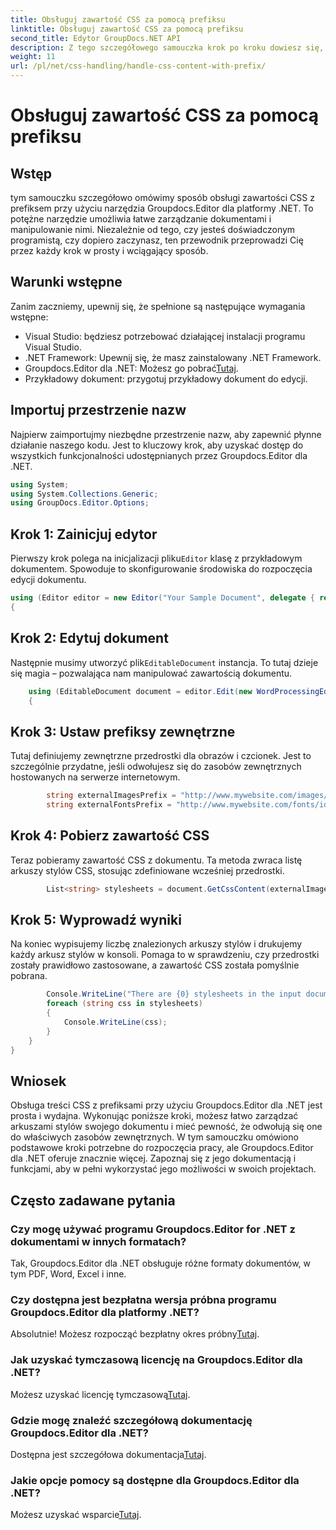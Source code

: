 ```yaml
---
title: Obsługuj zawartość CSS za pomocą prefiksu
linktitle: Obsługuj zawartość CSS za pomocą prefiksu
second_title: Edytor GroupDocs.NET API
description: Z tego szczegółowego samouczka krok po kroku dowiesz się, jak obsługiwać zawartość CSS z prefiksem przy użyciu programu Groupdocs.Editor dla platformy .NET. Idealny dla programistów na wszystkich poziomach.
weight: 11
url: /pl/net/css-handling/handle-css-content-with-prefix/
---
```


# Obsługuj zawartość CSS za pomocą prefiksu

## Wstęp
tym samouczku szczegółowo omówimy sposób obsługi zawartości CSS z prefiksem przy użyciu narzędzia Groupdocs.Editor dla platformy .NET. To potężne narzędzie umożliwia łatwe zarządzanie dokumentami i manipulowanie nimi. Niezależnie od tego, czy jesteś doświadczonym programistą, czy dopiero zaczynasz, ten przewodnik przeprowadzi Cię przez każdy krok w prosty i wciągający sposób.
## Warunki wstępne
Zanim zaczniemy, upewnij się, że spełnione są następujące wymagania wstępne:
- Visual Studio: będziesz potrzebować działającej instalacji programu Visual Studio.
- .NET Framework: Upewnij się, że masz zainstalowany .NET Framework.
-  Groupdocs.Editor dla .NET: Możesz go pobrać[Tutaj](https://releases.groupdocs.com/editor/net/).
- Przykładowy dokument: przygotuj przykładowy dokument do edycji.
## Importuj przestrzenie nazw
Najpierw zaimportujmy niezbędne przestrzenie nazw, aby zapewnić płynne działanie naszego kodu. Jest to kluczowy krok, aby uzyskać dostęp do wszystkich funkcjonalności udostępnianych przez Groupdocs.Editor dla .NET.
```csharp
using System;
using System.Collections.Generic;
using GroupDocs.Editor.Options;
```
## Krok 1: Zainicjuj edytor
 Pierwszy krok polega na inicjalizacji pliku`Editor` klasę z przykładowym dokumentem. Spowoduje to skonfigurowanie środowiska do rozpoczęcia edycji dokumentu.
```csharp
using (Editor editor = new Editor("Your Sample Document", delegate { return new WordProcessingLoadOptions(); }))
{
```
## Krok 2: Edytuj dokument
Następnie musimy utworzyć plik`EditableDocument` instancja. To tutaj dzieje się magia – pozwalająca nam manipulować zawartością dokumentu.
```csharp
    using (EditableDocument document = editor.Edit(new WordProcessingEditOptions()))
    {
```
## Krok 3: Ustaw prefiksy zewnętrzne
Tutaj definiujemy zewnętrzne przedrostki dla obrazów i czcionek. Jest to szczególnie przydatne, jeśli odwołujesz się do zasobów zewnętrznych hostowanych na serwerze internetowym.
```csharp
        string externalImagesPrefix = "http://www.mywebsite.com/images/id=";
        string externalFontsPrefix = "http://www.mywebsite.com/fonts/id=";
```
## Krok 4: Pobierz zawartość CSS
Teraz pobieramy zawartość CSS z dokumentu. Ta metoda zwraca listę arkuszy stylów CSS, stosując zdefiniowane wcześniej przedrostki.
```csharp
        List<string> stylesheets = document.GetCssContent(externalImagesPrefix, externalFontsPrefix);
```
## Krok 5: Wyprowadź wyniki
Na koniec wypisujemy liczbę znalezionych arkuszy stylów i drukujemy każdy arkusz stylów w konsoli. Pomaga to w sprawdzeniu, czy przedrostki zostały prawidłowo zastosowane, a zawartość CSS została pomyślnie pobrana.
```csharp
        Console.WriteLine("There are {0} stylesheets in the input document", stylesheets.Count);
        foreach (string css in stylesheets)
        {
            Console.WriteLine(css);
        }
    }
}
```
## Wniosek
Obsługa treści CSS z prefiksami przy użyciu Groupdocs.Editor dla .NET jest prosta i wydajna. Wykonując poniższe kroki, możesz łatwo zarządzać arkuszami stylów swojego dokumentu i mieć pewność, że odwołują się one do właściwych zasobów zewnętrznych. W tym samouczku omówiono podstawowe kroki potrzebne do rozpoczęcia pracy, ale Groupdocs.Editor dla .NET oferuje znacznie więcej. Zapoznaj się z jego dokumentacją i funkcjami, aby w pełni wykorzystać jego możliwości w swoich projektach.
## Często zadawane pytania
### Czy mogę używać programu Groupdocs.Editor for .NET z dokumentami w innych formatach?
Tak, Groupdocs.Editor dla .NET obsługuje różne formaty dokumentów, w tym PDF, Word, Excel i inne.
### Czy dostępna jest bezpłatna wersja próbna programu Groupdocs.Editor dla platformy .NET?
 Absolutnie! Możesz rozpocząć bezpłatny okres próbny[Tutaj](https://releases.groupdocs.com/).
### Jak uzyskać tymczasową licencję na Groupdocs.Editor dla .NET?
 Możesz uzyskać licencję tymczasową[Tutaj](https://purchase.groupdocs.com/temporary-license/).
### Gdzie mogę znaleźć szczegółową dokumentację Groupdocs.Editor dla .NET?
 Dostępna jest szczegółowa dokumentacja[Tutaj](https://tutorials.groupdocs.com/editor/net/).
### Jakie opcje pomocy są dostępne dla Groupdocs.Editor dla .NET?
 Możesz uzyskać wsparcie[Tutaj](https://forum.groupdocs.com/c/editor/20).
